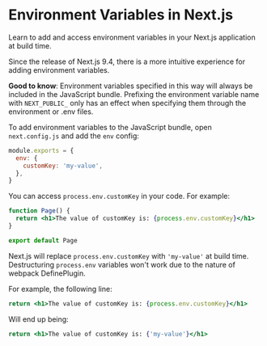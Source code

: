 # Environment Variables in Next.js

Learn to add and access environment variables in your Next.js application at build time.

Since the release of Next.js 9.4, there is a more intuitive experience for adding environment variables. 

**Good to know**: Environment variables specified in this way will always be included in the JavaScript bundle. Prefixing the environment variable name with `NEXT_PUBLIC_` only has an effect when specifying them through the environment or .env files.

To add environment variables to the JavaScript bundle, open `next.config.js` and add the `env` config:

```js
module.exports = {
  env: {
    customKey: 'my-value',
  },
}
```

You can access `process.env.customKey` in your code. For example:

```jsx
function Page() {
  return <h1>The value of customKey is: {process.env.customKey}</h1>
}

export default Page
```

Next.js will replace `process.env.customKey` with `'my-value'` at build time. Destructuring `process.env` variables won't work due to the nature of webpack DefinePlugin.

For example, the following line:

```jsx
return <h1>The value of customKey is: {process.env.customKey}</h1>
```

Will end up being:

```jsx
return <h1>The value of customKey is: {'my-value'}</h1>
```